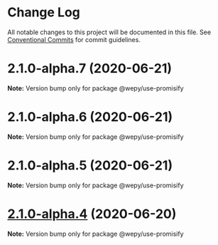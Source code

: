 # Change Log

All notable changes to this project will be documented in this file.
See [Conventional Commits](https://conventionalcommits.org) for commit guidelines.

# 2.1.0-alpha.7 (2020-06-21)

**Note:** Version bump only for package @wepy/use-promisify





# 2.1.0-alpha.6 (2020-06-21)

**Note:** Version bump only for package @wepy/use-promisify





# 2.1.0-alpha.5 (2020-06-21)

**Note:** Version bump only for package @wepy/use-promisify





# [2.1.0-alpha.4](https://github.com/Tencent/wepy/compare/v2.1.0-alpha.2...v2.1.0-alpha.4) (2020-06-20)

**Note:** Version bump only for package @wepy/use-promisify
